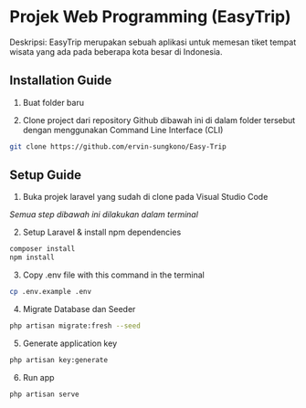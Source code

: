 # Projek Web Programming (EasyTrip)
Deskripsi: EasyTrip merupakan sebuah aplikasi untuk memesan tiket tempat wisata yang ada pada beberapa kota besar di Indonesia. 

## Installation Guide
1. Buat folder baru

2. Clone project dari repository Github dibawah ini di dalam folder tersebut dengan menggunakan Command Line Interface (CLI)
```sh
git clone https://github.com/ervin-sungkono/Easy-Trip
```
## Setup Guide
1. Buka projek laravel yang sudah di clone pada Visual Studio Code

*Semua step dibawah ini dilakukan dalam terminal*

2. Setup Laravel & install npm dependencies
```sh
composer install
npm install
```

3. Copy .env file with this command in the terminal
```sh
cp .env.example .env
```

4. Migrate Database dan Seeder
 ```sh
php artisan migrate:fresh --seed
```

5. Generate application key
 ```sh
php artisan key:generate
```

6. Run app
```sh
php artisan serve
```
